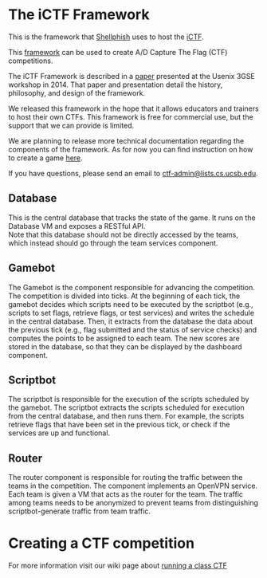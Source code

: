 # The iCTF Framework

This is the framework that [Shellphish](http://www.shellphish.net) uses to host the [iCTF](http://ictf.cs.ucsb.edu).

This [framework](http://ictf.cs.ucsb.edu/framework) can be used to create A/D Capture The Flag (CTF) competitions. 

The iCTF Framework is described in a [paper](https://www.usenix.org/conference/3gse14/summit-program/presentation/vigna) presented at the Usenix 3GSE workshop in 2014. 
That paper and presentation detail the history, philosophy, and design of the framework.

We released this framework in the hope that it allows educators and trainers to host their own CTFs. 
This framework is free for commercial use, but the support that we can provide is limited.

We are planning to release more technical documentation regarding the components of the framework. As for now you can find instruction on how to create a game [here](https://github.com/shellphish/ictf-framework/wiki/running-a-class-ctf). 

If you have questions, please send an email to ctf-admin@lists.cs.ucsb.edu. 


## Database

This is the central database that tracks the state of the game. 
It runs on the Database VM and exposes a RESTful API.  
Note that this database should not be directly accessed by the teams, which instead should go through the team services component.   

## Gamebot

The Gamebot is the component responsible for advancing the competition. 
The competition is divided into ticks. 
At the beginning of each tick, the gamebot decides which scripts need to be executed by the scriptbot (e.g., scripts to set flags, retrieve flags, or test services) and writes the schedule in the central database. 
Then, it extracts from the database the data about the previous tick (e.g., flag submitted and the status of service checks) and computes the points to be assigned to each team. 
The new scores are stored in the database, so that they can be displayed by the dashboard component. 

## Scriptbot

The scriptbot is responsible for the execution of the scripts scheduled by the gamebot. 
The scriptbot extracts the scripts scheduled for execution from the central database, and then runs them. 
For example, the scripts retrieve flags that have been set in the previous tick, or check if the services are up and functional. 

## Router

The router component is responsible for routing the traffic between the teams in the competition. 
The component implements an OpenVPN service. Each team is given a VM that acts as the router for the team.
The traffic among teams needs to be anonymized to prevent teams from distinguishing scriptbot-generate traffic from team traffic.

# Creating a CTF competition

For more information visit our wiki page about [running a class CTF](https://github.com/shellphish/ictf-framework/wiki/running-a-class-ctf)

